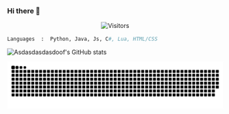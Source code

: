 ### Hi there 👋

<p align="center"><img src="https://gpvc.arturio.dev/asdasdasdasdoof" alt="Visitors"></a>

```python
Languages  :  Python, Java, Js, C#, Lua, HTML/CSS
```
![Asdasdasdasdoof's GitHub stats](https://github-readme-stats.vercel.app/api?username=asdasdasdasdoof&show_icons=true&theme=merko)

<a href="https://github.com/asdasdasdasdoof" target="_blank"><img src="https://raw.githubusercontent.com/platane/platane/output/github-contribution-grid-snake-dark.svg#gh-dark-mode-only" alt="Snake"></a>
